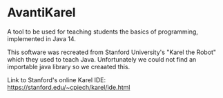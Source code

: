 # AvantiKarel
A tool to be used for teaching students the basics of programming, implemented in Java 14.

This software was recreated from Stanford University's "Karel the Robot" which they used to teach Java. Unfortunately we could not find an importable java library so we creaated this.

Link to Stanford's online Karel IDE: https://stanford.edu/~cpiech/karel/ide.html 
